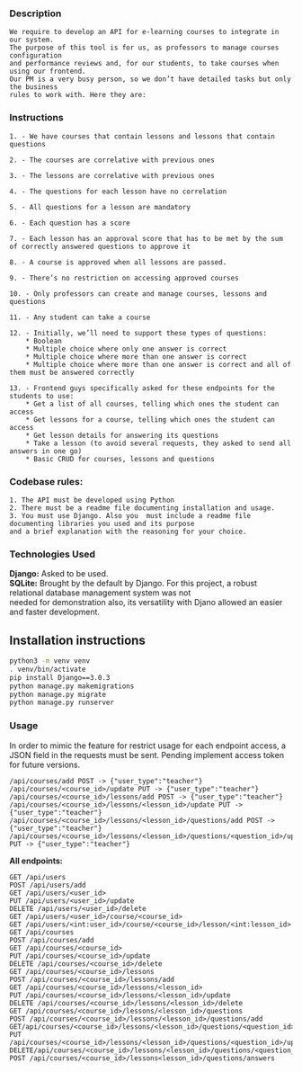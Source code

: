### Description

    We require to develop an API for e-learning courses to integrate in our system. 
    The purpose of this tool is for us, as professors to manage courses configuration 
    and performance reviews and, for our students, to take courses when using our frontend. 
    Our PM is a very busy person, so we don’t have detailed tasks but only the business 
    rules to work with. Here they are:

### Instructions

    1. - We have courses that contain lessons and lessons that contain questions

    2. - The courses are correlative with previous ones

    3. - The lessons are correlative with previous ones

    4. - The questions for each lesson have no correlation

    5. - All questions for a lesson are mandatory

    6. - Each question has a score

    7. - Each lesson has an approval score that has to be met by the sum of correctly answered questions to approve it

    8. - A course is approved when all lessons are passed.

    9. - There’s no restriction on accessing approved courses

    10. - Only professors can create and manage courses, lessons and questions

    11. - Any student can take a course

    12. - Initially, we’ll need to support these types of questions:
        * Boolean
        * Multiple choice where only one answer is correct
        * Multiple choice where more than one answer is correct
        * Multiple choice where more than one answer is correct and all of them must be answered correctly

    13. - Frontend guys specifically asked for these endpoints for the students to use:
        * Get a list of all courses, telling which ones the student can access
        * Get lessons for a course, telling which ones the student can access
        * Get lesson details for answering its questions
        * Take a lesson (to avoid several requests, they asked to send all answers in one go)
        * Basic CRUD for courses, lessons and questions

### Codebase rules:

    1. The API must be developed using Python
    2. There must be a readme file documenting installation and usage.
    3. You must use Django. Also you  must include a readme file documenting libraries you used and its purpose 
    and a brief explanation with the reasoning for your choice.

### Technologies Used

**Django:** Asked to be used. \
**SQLite:** Brought by the default by Django. For this project, a robust relational database management system was not  
needed for demonstration also, its versatility with Djano allowed an easier and faster development.

## Installation instructions
```bash
python3 -m venv venv
. venv/bin/activate
pip install Django==3.0.3
python manage.py makemigrations
python manage.py migrate
python manage.py runserver
```
### Usage

In order to mimic the feature for restrict usage for each endpoint access, a JSON field in the requests must be sent. 
Pending implement access token for future versions.

```
/api/courses/add POST -> {"user_type":"teacher"}
/api/courses/<course_id>/update PUT -> {"user_type":"teacher"}
/api/courses/<course_id>/lessons/add POST -> {"user_type":"teacher"}
/api/courses/<course_id>/lessons/<lesson_id>/update PUT -> {"user_type":"teacher"}
/api/courses/<course_id>/lessons/<lesson_id>/questions/add POST -> {"user_type":"teacher"}
/api/courses/<course_id>/lessons/<lesson_id>/questions/<question_id>/update PUT -> {"user_type":"teacher"}
```

**All endpoints:**

```
GET /api/users 
POST /api/users/add 
GET /api/users/<user_id> 
PUT /api/users/<user_id>/update 
DELETE /api/users/<user_id>/delete 
GET /api/users/<user_id>/course/<course_id> 
GET /api/users/<int:user_id>/course/<course_id>/lesson/<int:lesson_id> 
GET /api/courses
POST /api/courses/add 
GET /api/courses/<course_id> 
PUT /api/courses/<course_id>/update 
DELETE /api/courses/<course_id>/delete 
GET /api/courses/<course_id>/lessons 
POST /api/courses/<course_id>/lessons/add 
GET /api/courses/<course_id>/lessons/<lesson_id> 
PUT /api/courses/<course_id>/lessons/<lesson_id>/update 
DELETE /api/courses/<course_id>/lessons/<lesson_id>/delete 
GET /api/courses/<course_id>/lessons/<lesson_id>/questions 
POST /api/courses/<course_id>/lessons/<lesson_id>/questions/add 
GET/api/courses/<course_id>/lessons/<lesson_id>/questions/<question_id>  
PUT /api/courses/<course_id>/lessons/<lesson_id>/questions/<question_id>/update 
DELETE/api/courses/<course_id>/lessons/<lesson_id>/questions/<question_id>/delete 
POST /api/courses/<course_id>/lessons<lesson_id>/questions/answers 
```